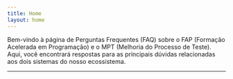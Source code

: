 ```yaml
---
title: Home
layout: home
---
```

Bem-vindo à página de Perguntas Frequentes (FAQ) sobre o FAP (Formação Acelerada em Programação) e o MPT (Melhoria do Processo de Teste). Aqui, você encontrará respostas para as principais dúvidas relacionadas aos dois sistemas do nosso ecossistema.

----

